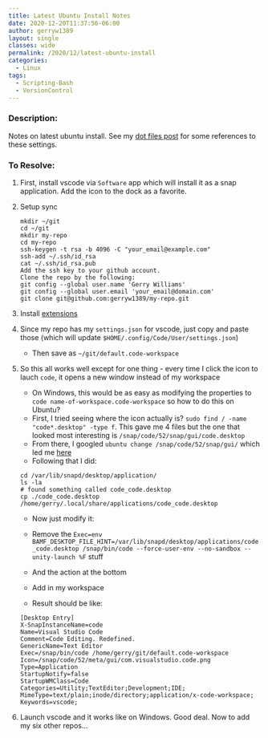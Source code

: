 ```yaml
---
title: Latest Ubuntu Install Notes
date: 2020-12-20T11:37:56-06:00
author: gerryw1389
layout: single
classes: wide
permalink: /2020/12/latest-ubuntu-install
categories:
  - Linux
tags:
  - Scripting-Bash
  - VersionControl
---
```

<!--more-->

### Description:

Notes on latest ubuntu install. See my [dot files post](https://automationadmin.com/2022/01/dot-files) for some references to these settings.

### To Resolve:

1. First, install vscode via `Software` app which will install it as a snap application. Add the icon to the dock as a favorite.

2. Setup sync

   ```shell
   mkdir ~/git
   cd ~/git
   mkdir my-repo
   cd my-repo
   ssh-keygen -t rsa -b 4096 -C "your_email@example.com"
   ssh-add ~/.ssh/id_rsa
   cat ~/.ssh/id_rsa.pub
   Add the ssh key to your github account.
   Clone the repo by the following:
   git config --global user.name 'Gerry Williams'
   git config --global user.email 'your_email@domain.com'
   git clone git@github.com:gerryw1389/my-repo.git
   ```

3. Install [extensions](https://github.com/gerryw1389/misc/blob/main/vscode/install-extensions.ps1)
  

4. Since my repo has my `settings.json` for vscode, just copy and paste those (which will update `$HOME/.config/Code/User/settings.json`)

   - Then save as `~/git/default.code-workspace`

5. So this all works well except for one thing - every time I click the icon to lauch `code`, it opens a new window instead of my workspace

   - On Windows, this would be as easy as modifying the properties to `code name-of-workspace.code-workspace` so how to do this on Ubuntu?
   - First, I tried seeing where the icon actually is? `sudo find / -name "code*.desktop" -type f`. This gave me 4 files but the one that looked most interesting is `/snap/code/52/snap/gui/code.desktop`
   - From there, I googled `ubuntu change /snap/code/52/snap/gui/` which led me [here](https://askubuntu.com/questions/1278025/how-to-change-the-icons-of-snap-programs)
   - Following that I did:

   ```shell
   cd /var/lib/snapd/desktop/application/
   ls -la
   # found something called code_code.desktop
   cp ./code_code.desktop /home/gerry/.local/share/applications/code_code.desktop
   ```

   - Now just modify it:

   - Remove the `Exec=env BAMF_DESKTOP_FILE_HINT=/var/lib/snapd/desktop/applications/code_code.desktop /snap/bin/code --force-user-env --no-sandbox --unity-launch %F` stuff
   - And the action at the bottom
   - Add in my workspace
   - Result should be like:

   ```escape
   [Desktop Entry]
   X-SnapInstanceName=code
   Name=Visual Studio Code
   Comment=Code Editing. Redefined.
   GenericName=Text Editor
   Exec=/snap/bin/code /home/gerry/git/default.code-workspace
   Icon=/snap/code/52/meta/gui/com.visualstudio.code.png
   Type=Application
   StartupNotify=false
   StartupWMClass=Code
   Categories=Utility;TextEditor;Development;IDE;
   MimeType=text/plain;inode/directory;application/x-code-workspace;
   Keywords=vscode;
   ```

6. Launch vscode and it works like on Windows. Good deal. Now to add my six other repos...